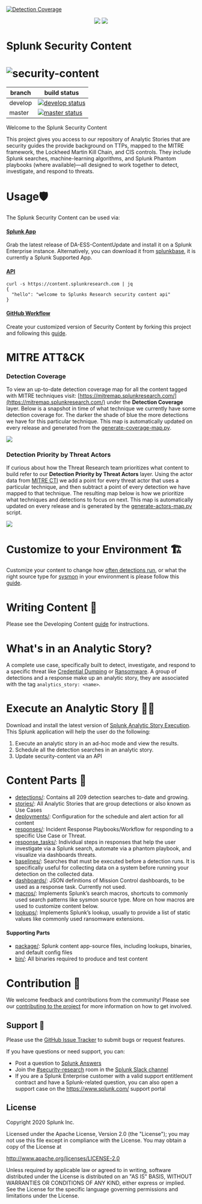 [![Detection Coverage](https://security-content.s3-us-west-2.amazonaws.com/reporting/detection_coverage.svg)](https://github.com/splunk/security-content)

</p>
<p align="center">
    <a href="https://github.com/splunk/security-content/graphs/contributors" alt="Contributors">
        <img src="https://img.shields.io/github/contributors/badges/shields" /></a>
    <a href="https://github.com/splunk/security-content">
        <img src="https://security-content.s3-us-west-2.amazonaws.com/reporting/detection_coverage.svg" /></a>
</p>

# Splunk Security Content
![security-content](docs/static/logo.png)
=====

| branch | build status |
| ---    | ---          |
| develop| [![develop status](https://circleci.com/gh/splunk/security-content/tree/develop.svg?style=svg&circle-token=67ad1fa7779c57d7e5bcfc42bd617baf607ec269)](https://circleci.com/gh/splunk/security-content/tree/develop)|
| master | [![master status](https://circleci.com/gh/splunk/security-content/tree/master.svg?style=svg&circle-token=67ad1fa7779c57d7e5bcfc42bd617baf607ec269)](https://circleci.com/gh/splunk/security-content/tree/master)|

Welcome to the Splunk Security Content

This project gives you access to our repository of Analytic Stories that are security guides the provide background on TTPs, mapped to the MITRE framework, the Lockheed Martin Kill Chain, and CIS controls. They include Splunk searches, machine-learning algorithms, and Splunk Phantom playbooks (where available)—all designed to work together to detect, investigate, and respond to threats.

# Usage🛡
The Splunk Security Content can be used via:

#### [Splunk App](https://github.com/splunk/security-content/releases)
Grab the latest release of DA-ESS-ContentUpdate and install it on a Splunk Enterprise instance. Alternatively, you can download it from [splunkbase](https://splunkbase.splunk.com/app/3449/), it is currently a Splunk Supported App.

#### [API](https://docs.splunkresearch.com/?version=latest)
```
curl -s https://content.splunkresearch.com | jq
{
  "hello": "welcome to Splunks Research security content api"
}
```

#### [GitHub Workflow](https://github.com/splunk/security-content/wiki/Installation-and-Usage)
Create your customized version of Security Content by forking this project and following this [guide](https://github.com/splunk/security-content/wiki/Installation-and-Usage#github-workflow).

# MITRE ATT&CK
### Detection Coverage
To view an up-to-date detection coverage map for all the content tagged with MITRE techniques visit: [https://mitremap.splunkresearch.com/](https://mitremap.splunkresearch.com/) under the **Detection Coverage** layer. Below is a snapshot in time of what technique we currently have some detection coverage for. The darker the shade of blue the more detections we have for this particular technique. This map is automatically updated on every release and generated from the [generate-coverage-map.py](https://github.com/splunk/security-content/blob/develop/bin/generate-coverage-map.py).

![](docs/mitre-map/coverage.png)

### Detection Priority by Threat Actors
If curious about how the Threat Research team prioritizes what content to build refer to our **Detection Priority by Threat Actors** layer. Using the actor data from [MITRE CTI](https://github.com/mitre/cti) we add a point for every threat actor that uses a particular technique, and then subtract a point of every detection we have mapped to that technique. The resulting map below is how we prioritize what techniques and detections to focus on next. This map is automatically updated on every release and is generated by the [generate-actors-map.py](https://github.com/splunk/security-content/blob/develop/bin/generate-actors-map.py) script.

![](docs/mitre-map/priority.png)

# Customize to your Environment 🏗
Customize your content to change how [often detections run](https://github.com/splunk/security-content/wiki/Customize-to-Your-Environment#customizing-scheduling-and-alert-actions-with-deployments), or what the right source type for [sysmon](https://github.com/splunk/security-content/wiki/Customize-to-Your-Environment#customizing-source-types-with-macros) in your environment is please follow this [guide](https://github.com/splunk/security-content/wiki/Customize-to-Your-Environment).  

# Writing Content 📓
Please see the Developing Content [guide](https://github.com/splunk/security-content/wiki/Developing-Content) for instructions.

# What's in an Analytic Story?
A complete use case, specifically built to detect, investigate, and respond to a specific threat like [Credential Dumping](https://github.com/splunk/security-content/blob/develop/stories/credential_dumping.yml) or [Ransomware](https://github.com/splunk/security-content/blob/develop/stories/ransomware.yml). A group of detections and a response make up an analytic story, they are associated with the tag `analytics_story: <name>`.  

# Execute an Analytic Story 🏃‍♀️
Download and install the latest version of [Splunk Analytic Story Execution](https://github.com/splunk/analytic_story_execution/releases). This Splunk application will help the user do the following:

1. Execute an analytic story in an ad-hoc mode and view the results.
2. Schedule all the detection searches in an analytic story.
3. Update security-content via an API

# Content Parts 🧩

* [detections/](detections/): Contains all 209 detection searches to-date and growing.
* [stories/](stories/): All Analytic Stories that are group detections or also known as Use Cases
* [deployments/](deployments/): Configuration for the schedule and alert action for all content
* [responses/](responses/): Incident Response Playbooks/Workflow for responding to a specific Use Case or Threat.
* [response_tasks/](response_tasks/): Individual steps in responses that help the user investigate via a Splunk search, automate via a phantom playbook, and visualize via dashboards threats.
* [baselines/](baselines/): Searches that must be executed before a detection runs. It is specifically useful for collecting data on a system before running your detection on the collected data.
* [dashboards/](dashboards/): JSON definitions of Mission Control dashboards, to be used as a response task. Currently not used.
* [macros/](macros/): Implements Splunk’s search macros, shortcuts to commonly used search patterns like sysmon source type. More on how macros are used to customize content below.
* [lookups/](lookups/): Implements Splunk’s lookup, usually to provide a list of static values like commonly used ransomware extensions.

#### Supporting Parts
* [package/](package/): Splunk content app-source files, including lookups, binaries, and default config files
* [bin/](bin/): All binaries required to produce and test content

# Contribution 🥰
We welcome feedback and contributions from the community! Please see our [contributing to the project](https://github.com/splunk/security-content/wiki/Contributing-to-the-Project) for more information on how to get involved.

## Support 💪
Please use the [GitHub Issue Tracker](https://github.com/splunk/security-content/issues) to submit bugs or request features.

If you have questions or need support, you can:

* Post a question to [Splunk Answers](http://answers.splunk.com)
* Join the [#security-research](https://splunk-usergroups.slack.com/archives/C1S5BEF38) room in the [Splunk Slack channel](http://splunk-usergroups.slack.com)
* If you are a Splunk Enterprise customer with a valid support entitlement contract and have a Splunk-related question, you can also open a support case on the https://www.splunk.com/ support portal


## License
Copyright 2020 Splunk Inc.

Licensed under the Apache License, Version 2.0 (the "License");
you may not use this file except in compliance with the License.
You may obtain a copy of the License at

http://www.apache.org/licenses/LICENSE-2.0

Unless required by applicable law or agreed to in writing, software
distributed under the License is distributed on an "AS IS" BASIS,
WITHOUT WARRANTIES OR CONDITIONS OF ANY KIND, either express or implied.
See the License for the specific language governing permissions and
limitations under the License.
